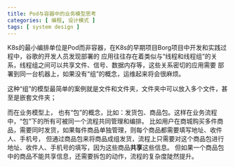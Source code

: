 ```yaml
---
title: Pod与容器中的业务模型思考
categories: [ 编程, 设计模式 ]
tags: [ system design ]
---
```


K8s的最小编排单位是Pod而非容器，在K8s的早期项目Borg项目中开发和实践过程中，谷歌的开发人员发现部署的
应用往往存在着类似与“线程和线程组”的关系，线程组之间可以共享文件、信号、数据内存等，这些关系密切的应用需要
部署到同一台机器上，如果没有“组”的概念，运维起来将会很麻烦。

这种“组”的模型最简单的案例就是文件和文件夹，文件夹中可以放入多个文件，甚至是嵌套文件夹；

而在业务模型上， 也有“包”的概念，比如：发货包、商品包。这样在业务流程中，“包”下的所有可被同一个流程共同管理和编排。
比如用户在商城购买多件商品，需要同时发货，如果每件商品单独管理，则每个商品都需要填写地址、收件人、手机号，
但通过商品包来将商品成组发货，流程上只需要对这个商品包进行地址、收件人、手机号的填写，因为这些商品**共享**这些信息。
但如果一个商品包中的商品不能共享信息，还需要拆包的动作，流程的复杂度陡然提升。

